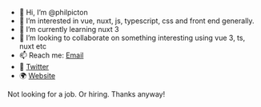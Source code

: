 - 👋 Hi, I’m @philpicton
- 👀 I’m interested in vue, nuxt, js, typescript, css and front end generally. 
- 🌱 I’m currently learning nuxt 3
- 💞️ I’m looking to collaborate on something interesting using vue 3, ts, nuxt etc
- 📫 Reach me: [Email](mailto:hi@philpicton.dev)
- 🐣 [Twitter](https://twitter.com/YarnAdd)
- 🌍 [Website](https://philpicton.dev)

Not looking for a job. Or hiring. Thanks anyway!
